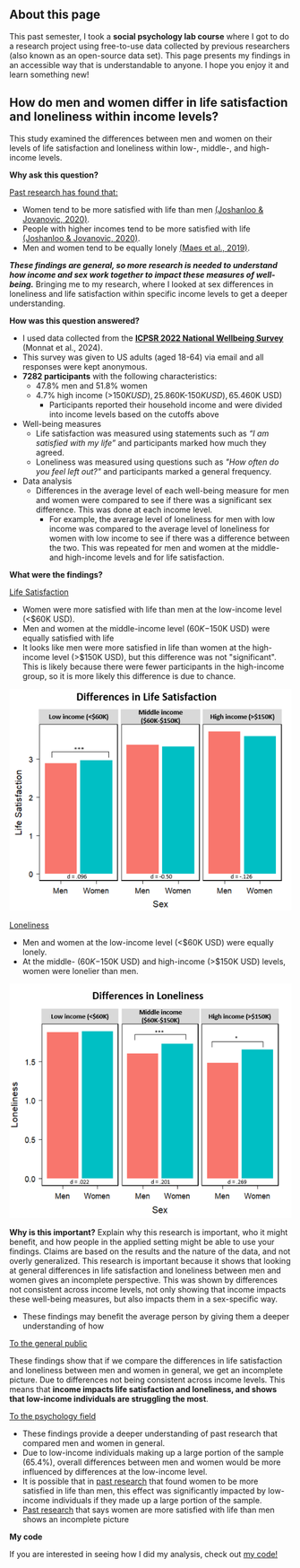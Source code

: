 ## About this page
This past semester, I took a **social psychology lab course** where I got to do a research project using free-to-use data collected by previous researchers (also known as an open-source data set). This page presents my findings in an accessible way that is understandable to anyone. I hope you enjoy it and learn something new!
## How do men and women differ in life satisfaction and loneliness within income levels?
This study examined the differences between men and women on their levels of life satisfaction and loneliness within low-, middle-, and high-income levels.

**Why ask this question?**

<ins>Past research has found that:</ins>  
  - Women tend to be more satisfied with life than men [(Joshanloo & Jovanovic, 2020)](https://doi.org/10.1007/s00737-019-00998-w).
  - People with higher incomes tend to be more satisfied with life [(Joshanloo & Jovanovic, 2020)](https://doi.org/10.1007/s00737-019-00998-w).
  - Men and women tend to be equally lonely [(Maes et al., 2019)](https://doi.org/10.1002/per.2220).

***These findings are general, so more research is needed to understand how income and sex work together to impact these measures of well-being.*** Bringing me to my research, where I looked at sex differences in loneliness and life satisfaction within specific income levels to get a deeper understanding. 

**How was this question answered?**
  - I used data collected from the **[ICPSR 2022 National Wellbeing Survey](https://www.icpsr.umich.edu/web/ICPSR/studies/38964)** (Monnat et al., 2024).
  - This survey was given to US adults (aged 18-64) via email and all responses were kept anonymous. 
  - **7282 participants** with the following characteristics:
    - 47.8% men and 51.8% women
    - 4.7% high income (>$150K USD), 25.8% middle income ($60K-$150K USD), 65.4% low income (<$60K USD)
      - Participants reported their household income and were divided into income levels based on the cutoffs above
  - Well-being measures
    - Life satisfaction was measured using statements such as *“I am satisfied with my life”* and participants marked how much they agreed.
    - Loneliness was measured using questions such as *"How often do you feel left out?"* and participants marked a general frequency.
  - Data analysis
    - Differences in the average level of each well-being measure for men and women were compared to see if there was a significant sex difference. This was done at each income level.
      - For example, the average level of loneliness for men with low income was compared to the average level of loneliness for women with low income to see if there was a difference between the two. This was repeated for men and women at the middle- and high-income levels and for life satisfaction.
    
**What were the findings?**

<ins>Life Satisfaction</ins>
  - Women were more satisfied with life than men at the low-income level (<$60K USD).
  - Men and women at the middle-income level ($60K-$150K USD) were equally satisfied with life
  - It looks like men were more satisfied in life than women at the high-income level (>$150K USD), but this difference was not "significant". This is likely because there were fewer participants in the high-income group, so it is more likely this difference is due to chance.

![Sex differences in life satisfaction graph](/assets/img/satisfaction.jpg)

<ins>Loneliness</ins>
  - Men and women at the low-income level (<$60K USD) were equally lonely.
  - At the middle- ($60K-$150K USD) and high-income (>$150K USD) levels, women were lonelier than men.

![Sex differences in loneliness  graph](/assets/img/lonely.jpg)

**Why is this important?**
Explain why this research is important, who it might benefit, and how people in the applied setting might be able to use your findings. Claims are based on the results and the nature of the data, and not overly generalized.
This research is important because it shows that looking at general differences in life satisfaction and loneliness between men and women gives an incomplete perspective. This was shown by differences not consistent across income levels, not only showing that income impacts these well-being measures, but also impacts them in a sex-specific way. 
  - These findings may benefit the average person by giving them a deeper understanding of how 

<ins>To the general public</ins>

These findings show that if we compare the differences in life satisfaction and loneliness between men and women in general, we get an incomplete picture. Due to differences not being consistent across income levels. This means that **income impacts life satisfaction and loneliness, and shows that low-income individuals are struggling the most**. 

<ins>To the psychology field</ins>
  - These findings provide a deeper understanding of past research that compared men and women in general. 
  - Due to low-income individuals making up a large portion of the sample (65.4%), overall differences between men and women would be more influenced by differences at the low-income level.
  - It is possible that in [past research](https://doi.org/10.1007/s00737-019-00998-w) that found women to be more satisfied in life than men, this effect was significantly impacted by low-income individuals if they made up a large portion of the sample. 
  - [Past research](https://doi.org/10.1007/s00737-019-00998-w) that says women are more satisfied with life than men shows an incomplete picture


**My code**

If you are interested in seeing how I did my analysis, check out [my code!](https://github.com/sidneyspil/myproject/blob/a86bca1698269fe0ad22a81311facfc4f70c1949/Dataset-analysis.md)

